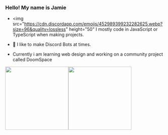### Hello! My name is Jamie

- <img src="https://cdn.discordapp.com/emojis/452989399232282625.webp?size=96&quality=lossless" height="50" I mostly code in JavaScript or TypeScript when making projects.

- 💽 I like to make Discord Bots at times.

- Currently i am learning web design and working on a community project called DoomSpace

<p float="left">
  <img src="https://github-readme-stats.vercel.app/api?username=BrotherJohn1&show_icons=true&theme=dark" height="200"><img src="https://github-readme-stats.vercel.app/api/top-langs/?username=BrotherJohn1&layout=compact&theme=dark" height="200">
</p>


